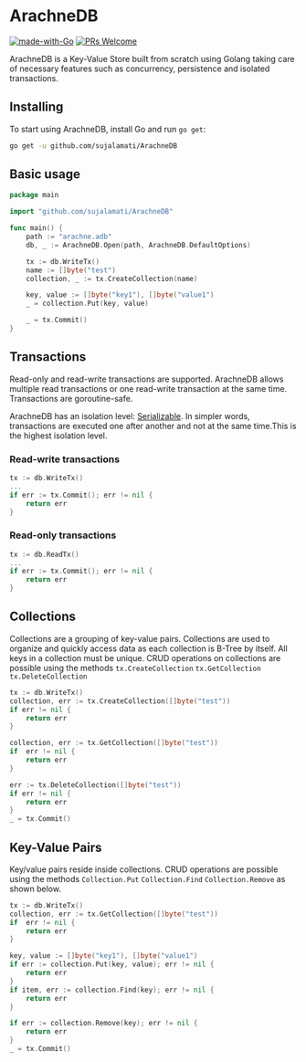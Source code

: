 # ArachneDB

[![made-with-Go](https://img.shields.io/badge/Made%20with-Go-1f425f.svg)](http://golang.org)
[![PRs Welcome](https://img.shields.io/badge/PRs-welcome-brightgreen.svg?style=flat-square)](http://makeapullrequest.com)

ArachneDB is a  Key-Value Store built from scratch using Golang taking care of necessary features such as concurrency, persistence and isolated transactions.

## Installing

To start using ArachneDB, install Go and run `go get`:

```sh
go get -u github.com/sujalamati/ArachneDB
```

## Basic usage
```go
package main

import "github.com/sujalamati/ArachneDB"

func main() {
	path := "arachne.adb"
	db, _ := ArachneDB.Open(path, ArachneDB.DefaultOptions)

	tx := db.WriteTx()
	name := []byte("test")
	collection, _ := tx.CreateCollection(name)

	key, value := []byte("key1"), []byte("value1")
	_ = collection.Put(key, value)

	_ = tx.Commit()
}
```
## Transactions
Read-only and read-write transactions are supported. ArachneDB allows multiple read transactions or one read-write 
transaction at the same time. Transactions are goroutine-safe.

ArachneDB has an isolation level: [Serializable](https://en.wikipedia.org/wiki/Isolation_(database_systems)#Serializable).
In simpler words, transactions are executed one after another and not at the same time.This is the highest isolation level.

### Read-write transactions

```go
tx := db.WriteTx()
...
if err := tx.Commit(); err != nil {
    return err
}
```
### Read-only transactions
```go
tx := db.ReadTx()
...
if err := tx.Commit(); err != nil {
    return err
}
```

## Collections
Collections are a grouping of key-value pairs. Collections are used to organize and quickly access data as each
collection is B-Tree by itself. All keys in a collection must be unique.
CRUD operations on collections are possible using the methods `tx.CreateCollection` `tx.GetCollection` `tx.DeleteCollection`
```go
tx := db.WriteTx()
collection, err := tx.CreateCollection([]byte("test"))
if err != nil {
	return err
}

collection, err := tx.GetCollection([]byte("test"))
if  err != nil {
    return err
}

err := tx.DeleteCollection([]byte("test"))
if err != nil {
	return err
}
_ = tx.Commit()
```

## Key-Value Pairs
Key/value pairs reside inside collections. CRUD operations are possible using the methods `Collection.Put` 
`Collection.Find` `Collection.Remove` as shown below.   
```go
tx := db.WriteTx()
collection, err := tx.GetCollection([]byte("test"))
if  err != nil {
    return err
}

key, value := []byte("key1"), []byte("value1")
if err := collection.Put(key, value); err != nil {
    return err
}
if item, err := collection.Find(key); err != nil {
    return err
}

if err := collection.Remove(key); err != nil {
    return err
}
_ = tx.Commit()
```